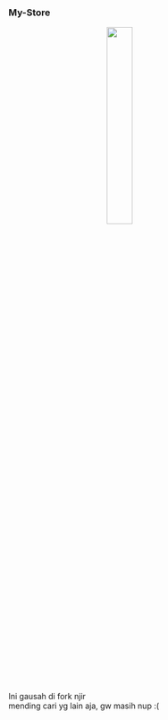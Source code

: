### My-Store
<p alig <p align n="left">
<img src="https://telegra.ph/file/372a3b3957a06baccbfe9.jpg" width=30%" style="margin-left: auto;margin-right: auto;display: block;">
</p>
<p>Ini gausah di fork njir <br>mending cari yg lain aja, gw masih nup :(</p>
